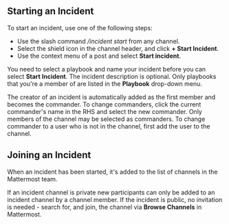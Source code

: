 ## Starting an Incident

To start an incident, use one of the following steps:

- Use the slash command */incident start* from any channel.
- Select the shield icon in the channel header, and click **+ Start Incident**.
- Use the context menu of a post and select **Start incident**.

You need to select a playbook and name your incident before you can select **Start Incident**. The incident description is optional. Only playbooks that you're a member of are listed in the **Playbook** drop-down menu.

The creator of an incident is automatically added as the first member and becomes the commander. To change commanders, click the current commander's name in the RHS and select the new commander. Only members of the channel may be selected as commanders. To change commander to a user who is not in the channel, first add the user to the channel.

## Joining an Incident

When an incident has been started, it's added to the list of channels in the Mattermost team.

If an incident channel is private new participants can only be added to an incident channel by a channel member. If the incident is public, no invitation is needed - search for, and join, the channel via **Browse Channels** in Mattermost.
